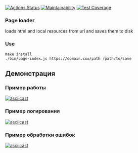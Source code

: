 [![Actions Status](https://github.com/Argentum88/frontend-testing-react-project-lvl1/workflows/hexlet-check/badge.svg)](https://github.com/Argentum88/frontend-testing-react-project-lvl1/actions)
[![Maintainability](https://api.codeclimate.com/v1/badges/3e8f09cce8aae7f1b982/maintainability)](https://codeclimate.com/github/Argentum88/frontend-testing-react-project-lvl1/maintainability)
[![Test Coverage](https://api.codeclimate.com/v1/badges/3e8f09cce8aae7f1b982/test_coverage)](https://codeclimate.com/github/Argentum88/frontend-testing-react-project-lvl1/test_coverage)

### Page loader
loads html and local resources from url and saves them to disk

### Use
`make install`  
`./bin/page-index.js https://domain.com/path /path/to/save`

## Демонстрация

### Пример работы
[![asciicast](https://asciinema.org/a/S4HwXA5zDDJ3Lan4S1PKQbM8X.svg)](https://asciinema.org/a/S4HwXA5zDDJ3Lan4S1PKQbM8X)

### Пример логирования

[![asciicast](https://asciinema.org/a/g694zDGJIKwRBAwyccbBtRNR5.svg)](https://asciinema.org/a/g694zDGJIKwRBAwyccbBtRNR5)

### Пример обработки ошибок

[![asciicast](https://asciinema.org/a/YT80dwDP35CNSch0h3yb7ayMi.svg)](https://asciinema.org/a/YT80dwDP35CNSch0h3yb7ayMi)